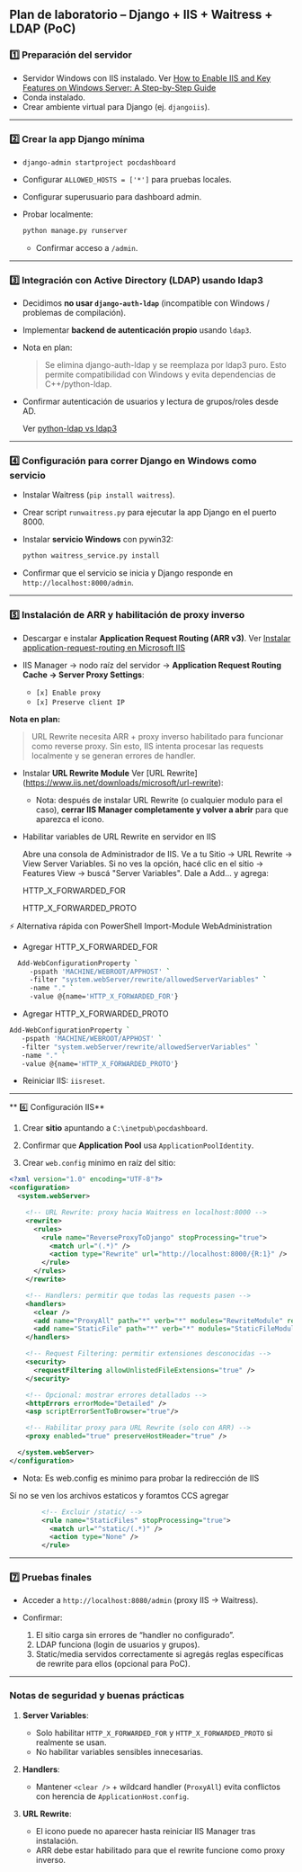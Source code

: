 ## **Plan de laboratorio – Django + IIS + Waitress + LDAP (PoC)**

### **1️⃣ Preparación del servidor**

* Servidor Windows con IIS instalado. Ver [How to Enable IIS and Key Features on Windows Server: A Step-by-Step Guide](https://techcommunity.microsoft.com/blog/iis-support-blog/how-to-enable-iis-and-key-features-on-windows-server-a-step-by-step-guide/4229883)
* Conda instalado.
* Crear ambiente virtual para Django (ej. `djangoiis`).

---

### **2️⃣ Crear la app Django mínima**

* `django-admin startproject pocdashboard`
* Configurar `ALLOWED_HOSTS = ['*']` para pruebas locales.
* Configurar superusuario para dashboard admin.
* Probar localmente:

  ```bash
  python manage.py runserver
  ```

  * Confirmar acceso a `/admin`.

---

### **3️⃣ Integración con Active Directory (LDAP) usando ldap3**

* Decidimos **no usar `django-auth-ldap`** (incompatible con Windows / problemas de compilación).
* Implementar **backend de autenticación propio** usando `ldap3`.
* Nota en plan:

  > Se elimina django-auth-ldap y se reemplaza por ldap3 puro. Esto permite compatibilidad con Windows y evita dependencias de C++/python-ldap.
* Confirmar autenticación de usuarios y lectura de grupos/roles desde AD.

  Ver [python-ldap vs ldap3](https://github.com/pmontiveros/djangooniis/blob/main/python-ldap%20vs%20ldap3.md#python-ldap-vs-ldap3-en-resumen)

---

### **4️⃣ Configuración para correr Django en Windows como servicio**

* Instalar Waitress (`pip install waitress`).
* Crear script `runwaitress.py` para ejecutar la app Django en el puerto 8000.
* Instalar **servicio Windows** con pywin32:

  ```bash
  python waitress_service.py install
  ```
* Confirmar que el servicio se inicia y Django responde en `http://localhost:8000/admin`.

---
### **5️⃣ Instalación de ARR y habilitación de proxy inverso**

* Descargar e instalar **Application Request Routing (ARR v3)**. Ver [Instalar application-request-routing en Microsoft IIS](https://www.iis.net/downloads/microsoft/application-request-routing)
* IIS Manager → nodo raíz del servidor → **Application Request Routing Cache → Server Proxy Settings**:

  * `[x] Enable proxy`
  * `[x] Preserve client IP`

**Nota en plan:**

> URL Rewrite necesita ARR + proxy inverso habilitado para funcionar como reverse proxy. Sin esto, IIS intenta procesar las requests localmente y se generan errores de handler.

* Instalar **URL Rewrite Module** Ver [URL Rewrite] (https://www.iis.net/downloads/microsoft/url-rewrite):

   * Nota: después de instalar URL Rewrite (o cualquier modulo para el caso), **cerrar IIS Manager completamente y volver a abrir** para que aparezca el icono.

* Habilitar variables de URL Rewrite en servidor en IIS

  Abre una consola de Administrador de IIS. 
  Ve a tu Sitio → URL Rewrite → View Server Variables. 
  Si no ves la opción, hacé clic en el sitio → Features View → buscá "Server Variables".
  Dale a Add... y agrega:
  
    HTTP_X_FORWARDED_FOR
  
    HTTP_X_FORWARDED_PROTO

⚡ Alternativa rápida con PowerShell
Import-Module WebAdministration

* Agregar HTTP_X_FORWARDED_FOR
```Bash
  Add-WebConfigurationProperty `
     -pspath 'MACHINE/WEBROOT/APPHOST' `
     -filter "system.webServer/rewrite/allowedServerVariables" `
     -name "." `
     -value @{name='HTTP_X_FORWARDED_FOR'}
```

* Agregar HTTP_X_FORWARDED_PROTO
```Bash
Add-WebConfigurationProperty `
   -pspath 'MACHINE/WEBROOT/APPHOST' `
   -filter "system.webServer/rewrite/allowedServerVariables" `
   -name "." `
   -value @{name='HTTP_X_FORWARDED_PROTO'}
```
* Reiniciar IIS: `iisreset`.

---
** 6️⃣ Configuración IIS**

1. Crear **sitio** apuntando a `C:\inetpub\pocdashboard`.
2. Confirmar que **Application Pool** usa `ApplicationPoolIdentity`.

3. Crear `web.config` minimo en raíz del sitio:

```xml
<?xml version="1.0" encoding="UTF-8"?>
<configuration>
  <system.webServer>

    <!-- URL Rewrite: proxy hacia Waitress en localhost:8000 -->
    <rewrite>
      <rules>
        <rule name="ReverseProxyToDjango" stopProcessing="true">
          <match url="(.*)" />
          <action type="Rewrite" url="http://localhost:8000/{R:1}" />
        </rule>
      </rules>
    </rewrite>

    <!-- Handlers: permitir que todas las requests pasen -->
    <handlers>
      <clear />
      <add name="ProxyAll" path="*" verb="*" modules="RewriteModule" resourceType="Unspecified" requireAccess="None" />
      <add name="StaticFile" path="*" verb="*" modules="StaticFileModule,DefaultDocumentModule,DirectoryListingModule" resourceType="Either" requireAccess="Read" />
    </handlers>

    <!-- Request Filtering: permitir extensiones desconocidas -->
    <security>
      <requestFiltering allowUnlistedFileExtensions="true" />
    </security>

    <!-- Opcional: mostrar errores detallados -->
    <httpErrors errorMode="Detailed" />
    <asp scriptErrorSentToBrowser="true"/>

    <!-- Habilitar proxy para URL Rewrite (solo con ARR) -->
    <proxy enabled="true" preserveHostHeader="true" />

  </system.webServer>
</configuration>
```

   * Nota: Es web.config es minimo para probar la redirección de IIS

Sí no se ven los archivos estaticos y foramtos CCS agregar

```xml
        <!-- Excluir /static/ -->
        <rule name="StaticFiles" stopProcessing="true">
          <match url="^static/(.*)" />
          <action type="None" />
        </rule>
```
---

### **7️⃣ Pruebas finales**

* Acceder a `http://localhost:8080/admin` (proxy IIS → Waitress).
* Confirmar:

  1. El sitio carga sin errores de “handler no configurado”.
  2. LDAP funciona (login de usuarios y grupos).
  3. Static/media servidos correctamente si agregás reglas específicas de rewrite para ellos (opcional para PoC).

---

### **Notas de seguridad y buenas prácticas**

1. **Server Variables**:

   * Solo habilitar `HTTP_X_FORWARDED_FOR` y `HTTP_X_FORWARDED_PROTO` si realmente se usan.
   * No habilitar variables sensibles innecesarias.
2. **Handlers**:

   * Mantener `<clear />` + wildcard handler (`ProxyAll`) evita conflictos con herencia de `ApplicationHost.config`.
3. **URL Rewrite**:

   * El icono puede no aparecer hasta reiniciar IIS Manager tras instalación.
   * ARR debe estar habilitado para que el rewrite funcione como proxy inverso.

